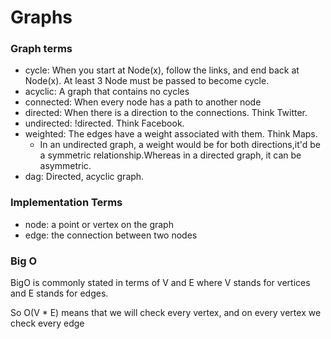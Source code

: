 # Graphs

### Graph terms
 - cycle: When you start at Node(x), follow the links, and end back at Node(x). At least 3 Node must be passed to 
   become cycle.
 - acyclic: A graph that contains no cycles
-  connected: When every node has a path to another node
- directed: When there is a direction to the connections. Think Twitter. 
- undirected: !directed. Think Facebook.
- weighted: The edges have a weight associated with them. Think Maps.
  - In an undirected graph, a weight would be for both directions,it'd be a symmetric relationship.Whereas in a 
  directed graph, it can be asymmetric.
- dag: Directed, acyclic graph.


### Implementation Terms
- node: a point or vertex on the graph
- edge: the connection between two nodes


### Big O
BigO is commonly stated in terms of V and E where V stands for vertices and E stands for edges. <br/>

So O(V * E) means that we will check every vertex, and on every vertex we check every edge
